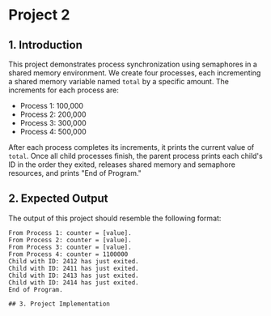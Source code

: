 # Project 2

## 1. Introduction
This project demonstrates process synchronization using semaphores in a shared memory environment. We create four processes, each incrementing a shared memory variable named `total` by a specific amount. The increments for each process are:
- Process 1: 100,000
- Process 2: 200,000
- Process 3: 300,000
- Process 4: 500,000

After each process completes its increments, it prints the current value of `total`. Once all child processes finish, the parent process prints each child's ID in the order they exited, releases shared memory and semaphore resources, and prints "End of Program."

## 2. Expected Output
The output of this project should resemble the following format:

```plaintext
From Process 1: counter = [value].
From Process 2: counter = [value].
From Process 3: counter = [value].
From Process 4: counter = 1100000
Child with ID: 2412 has just exited.
Child with ID: 2411 has just exited.
Child with ID: 2413 has just exited.
Child with ID: 2414 has just exited.
End of Program.

## 3. Project Implementation
